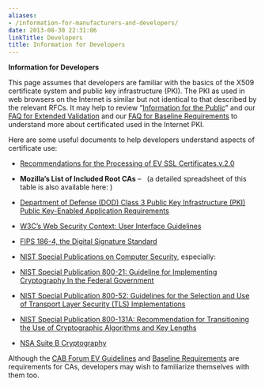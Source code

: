 ```yaml
---
aliases:
- /information-for-manufacturers-and-developers/
date: 2013-08-30 22:31:06
linkTitle: Developers
title: Information for Developers
---
```


**Information for Developers**

This page assumes that developers are familiar with the basics of the X509 certificate system and public key infrastructure (PKI). The PKI as used in web browsers on the Internet is similar but not identical to that described by the relevant RFCs. It may help to review “[Information for the Public][1]” and our [FAQ for Extended Validation][2] and our [FAQ for Baseline Requirements][3] to understand more about certificated used in the Internet PKI.

Here are some useful documents to help developers understand aspects of certificate use:

- [Recommendations for the Processing of EV SSL Certificates.v.2.0][4]
- **Mozilla’s List of Included Root CAs** –   (a detailed spreadsheet of this table is also available here: )

- [Department of Defense (DOD) Class 3 Public Key Infrastructure (PKI) Public Key-Enabled Application Requirements][5]
- [W3C’s Web Security Context: User Interface Guidelines][6]
- [FIPS 186-4, the Digital Signature Standard][7]
- [NIST Special Publications on Computer Security][8], especially:
- [NIST Special Publication 800-21: Guideline for Implementing Cryptography In the Federal Government][9]
- [NIST Special Publication 800-52: Guidelines for the Selection and Use of Transport Layer Security (TLS) Implementations][10]
- [NIST Special Publication 800-131A: Recommendation for Transitioning the Use of Cryptographic Algorithms and Key Lengths][11]
- [NSA Suite B Cryptography][12]

Although the [CAB Forum EV Guidelines][13] and [Baseline Requirements][14] are requirements for CAs, developers may wish to familiarize themselves with them too.

[1]: /about/information/consumers/ "Information for the Public"
[2]: /working-groups/server/extended-validation/faq/ "EV FAQ"
[3]: /working-groups/server/baseline-requirements/faq/ "FAQ for Baseline Requirements"
[4]: /uploads/Recommendations-for-the-Processing-of-EV-SSL-Certificates.v.2.0.pdf
[5]: http://jitc.fhu.disa.mil/pki/documents/dod_pki_public_key_enabled_application_requirements_v1_07_july_13_2000.doc
[6]: http://www.w3.org/TR/wsc-ui/
[7]: http://csrc.nist.gov/publications/PubsFIPS.html
[8]: https://csrc.nist.gov/publications/nistpubs
[9]: http://csrc.nist.gov/publications/nistpubs/800-21-1/sp800-21-1_Dec2005.pdf
[10]: http://csrc.nist.gov/publications/nistpubs/800-52/SP800-52.pdf
[11]: http://csrc.nist.gov/publications/nistpubs/800-131A/sp800-131A.pdf
[12]: http://www.nsa.gov/ia/programs/suiteb_cryptography/index.shtml
[13]: /working-groups/server/extended-validation/documents/ "Extended Validation"
[14]: /working-groups/server/baseline-requirements/ "Baseline Requirements"